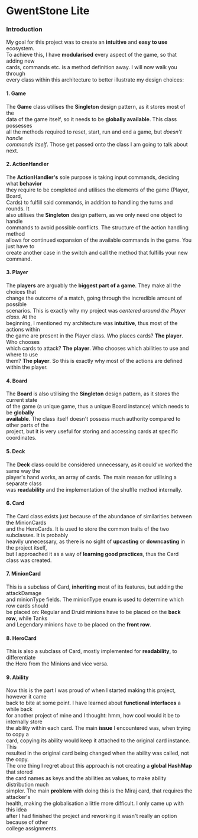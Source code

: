 # GwentStone Lite

### Introduction

My goal for this project was to create an **intuitive** and **easy to use** ecosystem.  
To achieve this, I have **modularised** every aspect of the game, so that adding new  
cards, commands etc. is a method definition away. I will now walk you through  
every class within this architecture to better illustrate my design choices:

#### 1. Game

The **Game** class utilises the **Singleton** design pattern, as it stores most of the  
data of the game itself, so it needs to be **globally available**. This class possesses  
all the methods required to reset, start, run and end a game, but *doesn't handle  
commands itself*. Those get passed onto the class I am going to talk about next.  

#### 2. ActionHandler

The **ActionHandler's** sole purpose is taking input commands, deciding what **behavior**  
they require to be completed and utilises the elements of the game (Player, Board,  
Cards) to fulfill said commands, in addition to handling the turns and rounds. It  
also utilises the **Singleton** design pattern, as we only need one object to handle  
commands to avoid possible conflicts. The structure of the action handling method  
allows for continued expansion of the available commands in the game. You just have to  
create another case in the switch and call the method that fulfills your new command.

#### 3. Player

The **players** are arguably the **biggest part of a game**. They make all the choices that  
change the outcome of a match, going through the incredible amount of possible  
scenarios. This is exactly why my project was *centered around the Player class*. At the  
beginning, I mentioned my architecture was **intuitive**, thus most of the actions within  
the game are present in the Player class. Who places cards? **The player**. Who chooses  
which cards to attack? **The player**. Who chooses which abilities to use and where to use  
them? **The player**. So this is exactly why most of the actions are defined within the player.

#### 4. Board

The **Board** is also utilising the **Singleton** design pattern, as it stores the current state  
of the game (a unique game, thus a unique Board instance) which needs to be **globally  
available**. The class itself doesn't possess much authority compared to other parts of the  
project, but it is very useful for storing and accessing cards at specific coordinates.

#### 5. Deck

The **Deck** class could be considered unnecessary, as it could've worked the same way the  
player's hand works, an array of cards. The main reason for utilising a separate class  
was **readability** and the implementation of the shuffle method internally.

#### 6. Card

The Card class exists just because of the abundance of similarities between the MinionCards  
and the HeroCards. It is used to store the common traits of the two subclasses. It is probably  
heavily unnecessary, as there is no sight of **upcasting** or **downcasting** in the project itself,  
but I approached it as a way of **learning good practices**, thus the Card class was created.  

#### 7. MinionCard

This is a subclass of Card, **inheriting** most of its features, but adding the attackDamage  
and minionType fields. The minionType enum is used to determine which row cards should  
be placed on: Regular and Druid minions have to be placed on the **back row**, while Tanks  
and Legendary minions have to be placed on the **front row**.

#### 8. HeroCard

This is also a subclass of Card, mostly implemented for **readability**, to differentiate  
the Hero from the Minions and vice versa.

#### 9. Ability

Now this is the part I was proud of when I started making this project, however it came  
back to bite at some point. I have learned about **functional interfaces** a while back  
for another project of mine and I thought: hmm, how cool would it be to internally store  
the ability within each card. The main **issue** I encountered was, when trying to copy a  
card, copying its ability would keep it attached to the original card instance. This  
resulted in the original card being changed when the ability was called, not the copy.  
The one thing I regret about this approach is not creating a **global HashMap** that stored  
the card names as keys and the abilities as values, to make ability distribution much  
simpler. The main **problem** with doing this is the Miraj card, that requires the attacker's  
health, making the globalisation a little more difficult. I only came up with this idea  
after I had finished the project and reworking it wasn't really an option because of other  
college assignments.


